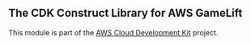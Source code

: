 ## The CDK Construct Library for AWS GameLift
This module is part of the [AWS Cloud Development Kit](https://github.com/awslabs/aws-cdk) project.
